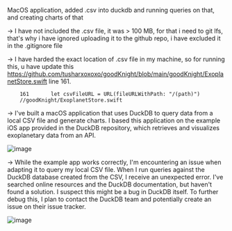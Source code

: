 MacOS application, added .csv into duckdb and running queries on that, and creating charts of that

-> I have not included the .csv file, it was > 100 MB, for that i need to git lfs, that's why i have ignored uploading it to the github repo, i have excluded it in the .gitignore file

-> I have harded the exact location of .csv file in my machine, so for running this, u have update this https://github.com/tusharxoxoxo/goodKnight/blob/main/goodKnight/ExoplanetStore.swift line 161.

        161       let csvFileURL = URL(fileURLWithPath: "/(path)")
        //goodKnight/ExoplanetStore.swift

-> I've built a macOS application that uses DuckDB to query data from a local CSV file and generate charts. I based this application on the example iOS app provided in the DuckDB repository, which retrieves and visualizes exoplanetary data from an API.


![image](https://github.com/user-attachments/assets/7a6786ea-8aaa-473f-86d8-7e9b0caaecb4)


-> While the example app works correctly, I'm encountering an issue when adapting it to query my local CSV file. When I run queries against the DuckDB database created from the CSV, I receive an unexpected error. I've searched online resources and the DuckDB documentation, but haven't found a solution. I suspect this might be a bug in DuckDB itself. To further debug this, I plan to contact the DuckDB team and potentially create an issue on their issue tracker.


![image](https://github.com/user-attachments/assets/d8689b0b-7d48-4e84-b6b6-21f07c70cb99)
